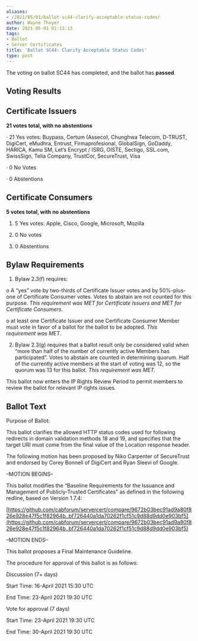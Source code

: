 ```yaml
---
aliases:
- /2021/05/01/ballot-sc44-clarify-acceptable-status-codes/
author: Wayne Thayer
date: 2021-05-01 01:13:13
tags:
- Ballot
- Server Certificates
title: 'Ballot SC44: Clarify Acceptable Status Codes'
type: post
---
```


The voting on ballot SC44 has completed, and the ballot has **passed**.

## Voting Results

## Certificate Issuers

**21 votes total, with no abstentions**

· 21 Yes votes: Buypass, Certum (Asseco), Chunghwa Telecom, D-TRUST, DigiCert, eMudhra, Entrust, Firmaprofesional, GlobalSign, GoDaddy, HARICA, Kamu SM, Let’s Encrypt / ISRG, OISTE, Sectigo, SSL.com, SwissSign, Telia Company, TrustCor, SecureTrust, Visa

· 0 No Votes

· 0 Abstentions

## Certificate Consumers

**5 votes total, with no abstentions**

1. 5 Yes votes: Apple, Cisco, Google, Microsoft, Mozilla

1. 0 No votes

1. 0 Abstentions

## Bylaw Requirements

1. Bylaw 2.3(f) requires:

o A “yes” vote by two-thirds of Certificate Issuer votes and by 50%-plus-one of Certificate Consumer votes. Votes to abstain are not counted for this purpose.
_This requirement was MET for Certificate Issuers and MET for Certificate Consumers_.

o at least one Certificate Issuer and one Certificate Consumer Member must vote in favor of a ballot for the ballot to be adopted.
_This requirement was MET_.

2. Bylaw 2.3(g) requires that a ballot result only be considered valid when “more than half of the number of currently active Members has participated”. Votes to abstain are counted in determining quorum. Half of the currently active members at the start of voting was 12, so the quorum was 13 for this ballot.
   _This requirement was MET._

This ballot now enters the IP Rights Review Period to permit members to review the ballot for relevant IP rights issues.

## Ballot Text

Purpose of Ballot:

This ballot clarifies the allowed HTTP status codes used for following redirects in domain validation methods 18 and 19, and specifies that the target URI must come from the final value of the Location response header.

The following motion has been proposed by Niko Carpenter of SecureTrust and endorsed by Corey Bonnell of DigiCert and Ryan Sleevi of Google.

–MOTION BEGINS–

This ballot modifies the “Baseline Requirements for the Issuance and Management of Publicly-Trusted Certificates” as defined in the following redline, based on Version 1.7.4:

[https://github.com/cabforum/servercert/compare/9672b03bec91ad9a80f826e928e47f5c1f82964b..bf726440a1da70262f1cf51c9d88d9dd0e903bf5](https://github.com/cabforum/servercert/compare/9672b03bec91ad9a80f826e928e47f5c1f82964b..bf726440a1da70262f1cf51c9d88d9dd0e903bf5)

–MOTION ENDS–

This ballot proposes a Final Maintenance Guideline.

The procedure for approval of this ballot is as follows:

Discussion (7+ days)

Start Time: 16-April 2021 15:30 UTC

End Time: 23-April 2021 19:30 UTC

Vote for approval (7 days)

Start Time: 23-April 2021 19:30 UTC

End Time: 30-April 2021 19:30 UTC